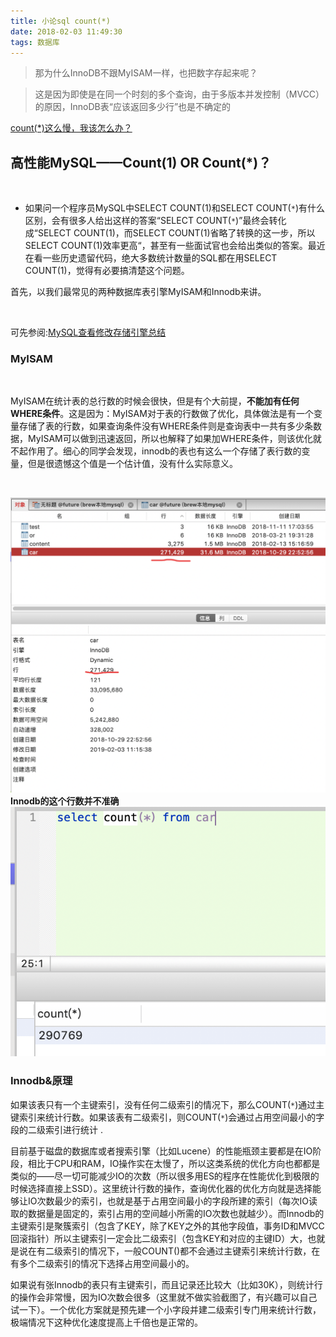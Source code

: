 ```yaml
---
title: 小论sql count(*)
date: 2018-02-03 11:49:30
tags: 数据库
---
```



> 那为什么InnoDB不跟MyISAM一样，也把数字存起来呢？

> 这是因为即使是在同一个时刻的多个查询，由于多版本并发控制（MVCC）的原因，InnoDB表“应该返回多少行”也是不确定的

[count(*)这么慢，我该怎么办？](http://mysql.dashen.tech/mysql45/14.count%28%C3%97%29%E8%BF%99%E4%B9%88%E6%85%A2%EF%BC%8C%E6%88%91%E8%AF%A5%E6%80%8E%E4%B9%88%E5%8A%9E%EF%BC%9F.html)


## 高性能MySQL——Count(1) OR Count(*)？

<br> 

 - 如果问一个程序员MySQL中SELECT COUNT(1)和SELECT COUNT(`*`)有什么区别，会有很多人给出这样的答案“SELECT COUNT(`*`)”最终会转化成“SELECT COUNT(1)，而SELECT COUNT(1)省略了转换的这一步，所以SELECT COUNT(1)效率更高“，甚至有一些面试官也会给出类似的答案。最近在看一些历史遗留代码，绝大多数统计数量的SQL都在用SELECT COUNT(1)，觉得有必要搞清楚这个问题。
 
 首先，以我们最常见的两种数据库表引擎MyISAM和Innodb来讲。

 <br>

 可先参阅:[MySQL查看修改存储引擎总结](https://www.cnblogs.com/kerrycode/p/6571868.html)

 ### MyISAM

 <br>

 MyISAM在统计表的总行数的时候会很快，但是有个大前提，**不能加有任何WHERE条件**。这是因为：MyISAM对于表的行数做了优化，具体做法是有一个变量存储了表的行数，如果查询条件没有WHERE条件则是查询表中一共有多少条数据，MyISAM可以做到迅速返回，所以也解释了如果加WHERE条件，则该优化就不起作用了。细心的同学会发现，innodb的表也有这么一个存储了表行数的变量，但是很遗憾这个值是一个估计值，没有什么实际意义。
 
 <br>

 ![Innodb的这个行数并不准确](小论sql-count/b.png)
 **Innodb的这个行数并不准确**
 ![Innodb的这个行数并不准确](小论sql-count/a.png)
 
 
 
 ### Innodb&原理
 
 如果该表只有一个主键索引，没有任何二级索引的情况下，那么COUNT(`*`)通过主键索引来统计行数。如果该表有二级索引，则COUNT(`*`)会通过占用空间最小的字段的二级索引进行统计 .
 
目前基于磁盘的数据库或者搜索引擎（比如Lucene）的性能瓶颈主要都是在IO阶段，相比于CPU和RAM，IO操作实在太慢了，所以这类系统的优化方向也都都是类似的——尽一切可能减少IO的次数（所以很多用ES的程序在性能优化到极限的时候选择直接上SSD）。这里统计行数的操作，查询优化器的优化方向就是选择能够让IO次数最少的索引，也就是基于占用空间最小的字段所建的索引（每次IO读取的数据量是固定的，索引占用的空间越小所需的IO次数也就越少）。而Innodb的主键索引是聚簇索引（包含了KEY，除了KEY之外的其他字段值，事务ID和MVCC回滚指针）所以主键索引一定会比二级索引（包含KEY和对应的主键ID）大，也就是说在有二级索引的情况下，一般COUNT()都不会通过主键索引来统计行数，在有多个二级索引的情况下选择占用空间最小的。
     
如果说有张Innodb的表只有主键索引，而且记录还比较大（比如30K），则统计行的操作会非常慢，因为IO次数会很多（这里就不做实验截图了，有兴趣可以自己试一下）。一个优化方案就是预先建一个小字段并建二级索引专门用来统计行数，极端情况下这种优化速度提高上千倍也是正常的。